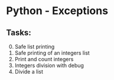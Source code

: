 # Python - Exceptions

## Tasks:

0. Safe list printing
1. Safe printing of an integers list
2. Print and count integers
3. Integers division with debug
4. Divide a list

